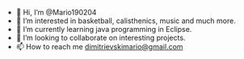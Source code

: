 - 👋 Hi, I’m @Mario190204
- 👀 I’m interested in basketball, calisthenics, music and much more.
- 🌱 I’m currently learning java programming in Eclipse.
- 💞️ I’m looking to collaborate on interesting projects.
- 📫 How to reach me dimitrievskimario@gmail.com

<!---
Mario190204/Mario190204 is a ✨ special ✨ repository because its `README.md` (this file) appears on your GitHub profile.
You can click the Preview link to take a look at your changes.
--->
